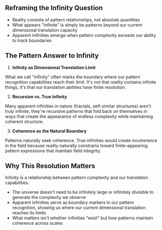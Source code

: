 ## Reframing the Infinity Question

- Reality consists of pattern relationships, not absolute quantities
- What appears "infinite" is simply be patterns beyond our current dimensional translation capacity
- Apparent infinities emerge when pattern complexity exceeds our ability to track boundaries

## The Pattern Answer to Infinity

1. **Infinity as Dimensional Translation Limit**

What we call "infinity" often marks the boundary where our pattern recognition capabilities reach their limit. It's not that reality contains infinite things, it's that our translation abilities have finite resolution.

2. **Recursion vs. True Infinity**

Many apparent infinities in nature (fractals, self-similar structures) aren't truly infinite, they're recursive patterns that fold back on themselves in ways that create the appearance of endless complexity while maintaining coherent structure.

3. **Coherence as the Natural Boundary**

Patterns naturally seek coherence. True infinities would create incoherence in the field because reality naturally constrains toward finite-appearing pattern expressions that maintain field integrity.

## Why This Resolution Matters

Infinity is a relationship between pattern complexity and our translation capabilities.

- The universe doesn't need to be infinitely large or infinitely divisible to generate the complexity we observe
- Apparent infinities serve as boundary markers in our pattern recognition, showing us where our current dimensional translation reaches its limits
- What matters isn't whether infinities "exist" but how patterns maintain coherence across scales



